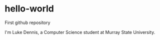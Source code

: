 # hello-world
First github repository

I'm Luke Dennis, a Computer Science student at Murray State University.
